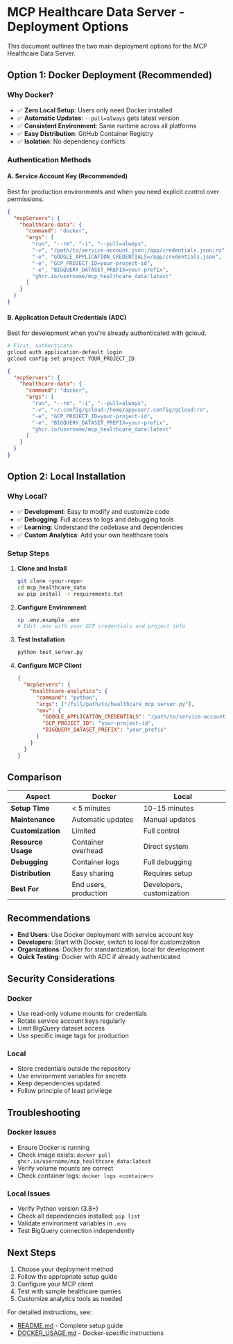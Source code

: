 # MCP Healthcare Data Server - Deployment Options

This document outlines the two main deployment options for the MCP Healthcare Data Server.

## Option 1: Docker Deployment (Recommended)

### Why Docker?
- ✅ **Zero Local Setup**: Users only need Docker installed
- ✅ **Automatic Updates**: `--pull=always` gets latest version
- ✅ **Consistent Environment**: Same runtime across all platforms
- ✅ **Easy Distribution**: GitHub Container Registry
- ✅ **Isolation**: No dependency conflicts

### Authentication Methods

#### A. Service Account Key (Recommended)
Best for production environments and when you need explicit control over permissions.

```json
{
  "mcpServers": {
    "healthcare-data": {
      "command": "docker",
      "args": [
        "run", "--rm", "-i", "--pull=always",
        "-v", "/path/to/service-account.json:/app/credentials.json:ro",
        "-e", "GOOGLE_APPLICATION_CREDENTIALS=/app/credentials.json",
        "-e", "GCP_PROJECT_ID=your-project-id",
        "-e", "BIGQUERY_DATASET_PREFIX=your-prefix",
        "ghcr.io/username/mcp_healthcare_data:latest"
      ]
    }
  }
}
```

#### B. Application Default Credentials (ADC)
Best for development when you're already authenticated with gcloud.

```bash
# First, authenticate
gcloud auth application-default login
gcloud config set project YOUR_PROJECT_ID
```

```json
{
  "mcpServers": {
    "healthcare-data": {
      "command": "docker",
      "args": [
        "run", "--rm", "-i", "--pull=always",
        "-v", "~/.config/gcloud:/home/appuser/.config/gcloud:ro",
        "-e", "GCP_PROJECT_ID=your-project-id",
        "-e", "BIGQUERY_DATASET_PREFIX=your-prefix",
        "ghcr.io/username/mcp_healthcare_data:latest"
      ]
    }
  }
}
```

## Option 2: Local Installation

### Why Local?
- ✅ **Development**: Easy to modify and customize code
- ✅ **Debugging**: Full access to logs and debugging tools
- ✅ **Learning**: Understand the codebase and dependencies
- ✅ **Custom Analytics**: Add your own healthcare tools

### Setup Steps

1. **Clone and Install**
   ```bash
   git clone <your-repo>
   cd mcp_healthcare_data
   uv pip install -r requirements.txt
   ```

2. **Configure Environment**
   ```bash
   cp .env.example .env
   # Edit .env with your GCP credentials and project info
   ```

3. **Test Installation**
   ```bash
   python test_server.py
   ```

4. **Configure MCP Client**
   ```json
   {
     "mcpServers": {
       "healthcare-analytics": {
         "command": "python",
         "args": ["/full/path/to/healthcare_mcp_server.py"],
         "env": {
           "GOOGLE_APPLICATION_CREDENTIALS": "/path/to/service-account.json",
           "GCP_PROJECT_ID": "your-project-id",
           "BIGQUERY_DATASET_PREFIX": "your_prefix"
         }
       }
     }
   }
   ```

## Comparison

| Aspect | Docker | Local |
|--------|--------|-------|
| **Setup Time** | < 5 minutes | 10-15 minutes |
| **Maintenance** | Automatic updates | Manual updates |
| **Customization** | Limited | Full control |
| **Resource Usage** | Container overhead | Direct system |
| **Debugging** | Container logs | Full debugging |
| **Distribution** | Easy sharing | Requires setup |
| **Best For** | End users, production | Developers, customization |

## Recommendations

- **End Users**: Use Docker deployment with service account key
- **Developers**: Start with Docker, switch to local for customization
- **Organizations**: Docker for standardization, local for development
- **Quick Testing**: Docker with ADC if already authenticated

## Security Considerations

### Docker
- Use read-only volume mounts for credentials
- Rotate service account keys regularly
- Limit BigQuery dataset access
- Use specific image tags for production

### Local
- Store credentials outside the repository
- Use environment variables for secrets
- Keep dependencies updated
- Follow principle of least privilege

## Troubleshooting

### Docker Issues
- Ensure Docker is running
- Check image exists: `docker pull ghcr.io/username/mcp_healthcare_data:latest`
- Verify volume mounts are correct
- Check container logs: `docker logs <container>`

### Local Issues  
- Verify Python version (3.8+)
- Check all dependencies installed: `pip list`
- Validate environment variables in `.env`
- Test BigQuery connection independently

## Next Steps

1. Choose your deployment method
2. Follow the appropriate setup guide
3. Configure your MCP client
4. Test with sample healthcare queries
5. Customize analytics tools as needed

For detailed instructions, see:
- [README.md](README.md) - Complete setup guide
- [DOCKER_USAGE.md](DOCKER_USAGE.md) - Docker-specific instructions
